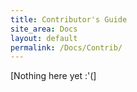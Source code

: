 ```yaml
---
title: Contributor's Guide
site_area: Docs
layout: default
permalink: /Docs/Contrib/
---
```


[Nothing here yet :'(]

